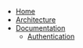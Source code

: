 * [Home](/)
* [Architecture](architecture.md)
* [Documentation](documentation/README.md)
  * [Authentication](documentation/authentication.md)